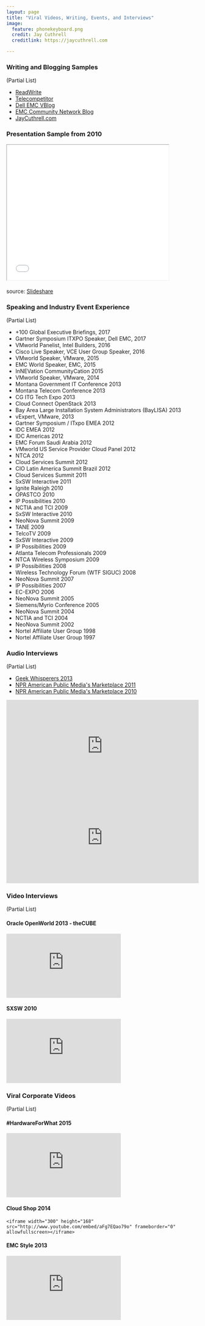 ```yaml
---
layout: page
title: "Viral Videos, Writing, Events, and Interviews"
image:
  feature: phonekeyboard.png
  credit: Jay Cuthrell
  creditlink: https://jaycuthrell.com

---
```


### Writing and Blogging Samples

(Partial List)

- <a href="http://readwrite.com/author/jay-cuthrell">ReadWrite</a>
- <a href="http://www.telecompetitor.com/author/jcuthrell/">Telecompetitor</a>
- <a href="http://blog.vce.com/author/jay.cuthrell/">Dell EMC VBlog</a>
- <a href="https://community.emc.com/blogs/jay.cuthrell/">EMC Community Network Blog</a>
- <a href="https://jaycuthrell.com/blog">JayCuthrell.com</a>

### Presentation Sample from 2010

<iframe src="//www.slideshare.net/slideshow/embed_code/key/2JEdgIOcwg4Fup" width="425" height="355" frameborder="0" marginwidth="0" marginheight="0" scrolling="no" style="border:1px solid CCC; border-width:1px; margin-bottom:5px; max-width: 100%;" allowfullscreen> </iframe>

source: [Slideshare](https://www.slideshare.net/JayCuthrell/2010-a-service-odyssey-76470133)

### Speaking and Industry Event Experience

(Partial List)

- +100 Global Executive Briefings, 2017
- Gartner Symposium ITXPO Speaker, Dell EMC, 2017
- VMworld Panelist, Intel Builders, 2016
- Cisco Live Speaker, VCE User Group Speaker, 2016
- VMworld Speaker, VMware, 2015
- EMC World Speaker, EMC, 2015
- InNEVation CommunityCation 2015
- VMworld Speaker, VMware, 2014
- Montana Government IT Conference 2013
- Montana Telecom Conference 2013
- CG ITG Tech Expo 2013
- Cloud Connect OpenStack 2013
- Bay Area Large Installation System Administrators (BayLISA) 2013
- vExpert, VMware, 2013
- Gartner Symposium / ITxpo EMEA 2012
- IDC EMEA 2012
- IDC Americas 2012
- EMC Forum Saudi Arabia 2012
- VMworld US Service Provider Cloud Panel 2012
- NTCA 2012
- Cloud Services Summit 2012
- CIO Latin America Summit Brazil 2012
- Cloud Services Summit 2011
- SxSW Interactive 2011
- Ignite Raleigh 2010
- OPASTCO 2010
- IP Possibilities 2010
- NCTIA and TCI 2009
- SxSW Interactive 2010
- NeoNova Summit 2009
- TANE 2009
- TelcoTV 2009
- SxSW Interactive 2009
- IP Possibilities 2009
- Atlanta Telecom Professionals 2009
- NTCA Wireless Symposium 2009
- IP Possibilities 2008
- Wireless Technology Forum (WTF SIGUC) 2008
- NeoNova Summit 2007
- IP Possibilities 2007
- EC-EXPO 2006
- NeoNova Summit 2005
- Siemens/Myrio Conference 2005
- NeoNova Summit 2004
- NCTIA and TCI 2004
- NeoNova Summit 2002
- Nortel Affiliate User Group 1998
- Nortel Affiliate User Group 1997

### Audio Interviews

(Partial List)

- [Geek Whisperers 2013](http://geek-whisperers.com/2013/11/episode-27-the-balkanization-of-tech-conferences-and-the-long-tail-of-swag/)
- [NPR American Public Media's Marketplace 2011](http://www.thisismarketplace.org/topics/tech/facebook-fatigue-may-be-setting)
- [NPR American Public Media's Marketplace 2010](http://www.thisismarketplace.org/topics/tech/having-missed-mobile-boat-microsoft-name-losing-luster)

<iframe src="http://www.marketplace.org/2011/06/13/tech/facebook-fatigue-may-be-setting/popout" frameborder="0" width="100%" height="240px"></iframe>
<iframe src="http://www.marketplace.org/2010/07/13/tech/having-missed-mobile-boat-microsoft-name-losing-luster/popout" frameborder="0" width="100%" height="240px"></iframe>



### Video Interviews

(Partial List)

#### Oracle OpenWorld 2013 - theCUBE

<iframe width="300" height="168" src="http://www.youtube.com/embed/FkoV41C4kzA" frameborder="0" allowfullscreen></iframe>

#### SXSW 2010

<iframe width="300" height="168" src="http://www.youtube.com/embed/YCbAh5hx31U" frameborder="0" allowfullscreen></iframe>

### Viral Corporate Videos

(Partial List)

#### \#HardwareForWhat 2015

  <iframe width="300" height="168" src="http://www.youtube.com/embed/n3OaS71dh1g" frameborder="0" allowfullscreen></iframe>

#### Cloud Shop 2014

    <iframe width="300" height="168" src="http://www.youtube.com/embed/aFg7EQao79o" frameborder="0" allowfullscreen></iframe>

#### EMC Style 2013

  <iframe width="300" height="168" src="http://www.youtube.com/embed/wWCA5Ttw3Bs" frameborder="0" allowfullscreen></iframe>
